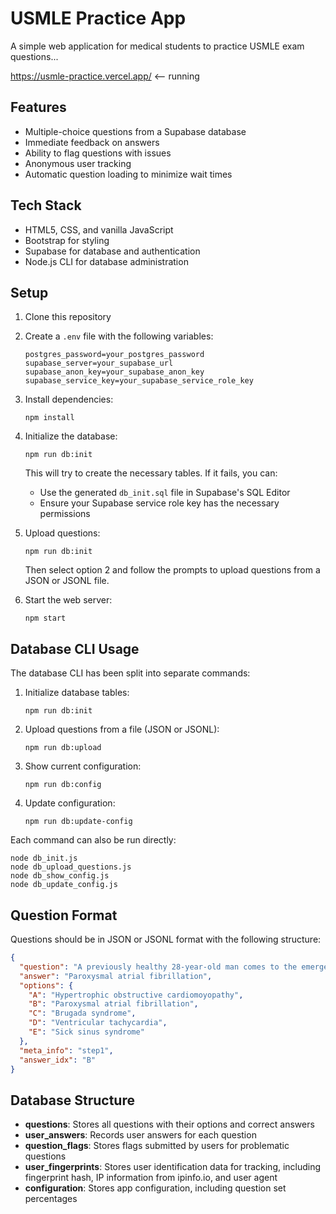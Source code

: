 # USMLE Practice App

A simple web application for medical students to practice USMLE exam questions...

https://usmle-practice.vercel.app/   <-- running 


## Features

- Multiple-choice questions from a Supabase database
- Immediate feedback on answers
- Ability to flag questions with issues
- Anonymous user tracking
- Automatic question loading to minimize wait times

## Tech Stack

- HTML5, CSS, and vanilla JavaScript
- Bootstrap for styling
- Supabase for database and authentication
- Node.js CLI for database administration

## Setup

1. Clone this repository
2. Create a `.env` file with the following variables:
   ```
   postgres_password=your_postgres_password
   supabase_server=your_supabase_url
   supabase_anon_key=your_supabase_anon_key
   supabase_service_key=your_supabase_service_role_key
   ```
3. Install dependencies:
   ```
   npm install
   ```
4. Initialize the database:
   ```
   npm run db:init
   ```
   This will try to create the necessary tables. If it fails, you can:
   - Use the generated `db_init.sql` file in Supabase's SQL Editor
   - Ensure your Supabase service role key has the necessary permissions

5. Upload questions:
   ```
   npm run db:init
   ```
   Then select option 2 and follow the prompts to upload questions from a JSON or JSONL file.

6. Start the web server:
   ```
   npm start
   ```

## Database CLI Usage

The database CLI has been split into separate commands:

1. Initialize database tables:
   ```
   npm run db:init
   ```

2. Upload questions from a file (JSON or JSONL):
   ```
   npm run db:upload
   ```

3. Show current configuration:
   ```
   npm run db:config
   ```

4. Update configuration:
   ```
   npm run db:update-config
   ```

Each command can also be run directly:
```
node db_init.js
node db_upload_questions.js
node db_show_config.js
node db_update_config.js
```

## Question Format

Questions should be in JSON or JSONL format with the following structure:

```json
{
  "question": "A previously healthy 28-year-old man comes to the emergency department because of dizziness and palpitations for 2 days. Prior to the onset of the symptoms, he attended a bachelor party where he lost several drinking games. An ECG is shown. Which of the following is the most likely diagnosis?",
  "answer": "Paroxysmal atrial fibrillation",
  "options": {
    "A": "Hypertrophic obstructive cardiomoyopathy",
    "B": "Paroxysmal atrial fibrillation",
    "C": "Brugada syndrome",
    "D": "Ventricular tachycardia",
    "E": "Sick sinus syndrome"
  },
  "meta_info": "step1",
  "answer_idx": "B"
}
```

## Database Structure

- **questions**: Stores all questions with their options and correct answers
- **user_answers**: Records user answers for each question
- **question_flags**: Stores flags submitted by users for problematic questions
- **user_fingerprints**: Stores user identification data for tracking, including fingerprint hash, IP information from ipinfo.io, and user agent
- **configuration**: Stores app configuration, including question set percentages 
